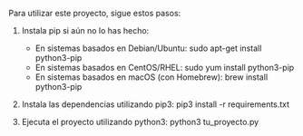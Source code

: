 Para utilizar este proyecto, sigue estos pasos:

1. Instala pip si aún no lo has hecho:
   - En sistemas basados en Debian/Ubuntu:
     sudo apt-get install python3-pip
   - En sistemas basados en CentOS/RHEL:
     sudo yum install python3-pip
   - En sistemas basados en macOS (con Homebrew):
     brew install python3-pip

2. Instala las dependencias utilizando pip3:
   pip3 install -r requirements.txt

3. Ejecuta el proyecto utilizando python3:
   python3 tu_proyecto.py